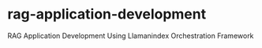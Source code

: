 # rag-application-development
RAG Application Development Using Llamanindex Orchestration Framework

